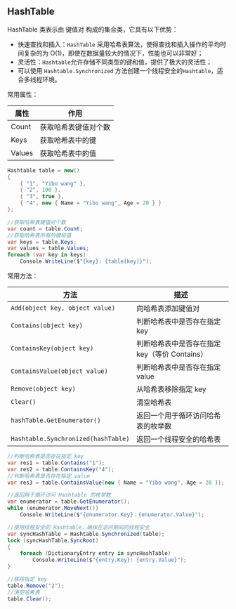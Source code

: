 ## HashTable

HashTable 类表示由 键值对 构成的集合类，它具有以下优势：

- 快速查找和插入：`HashTable` 采用哈希表算法，使得查找和插入操作的平均时间复杂的为 O(1)，即使在数据量较大的情况下，性能也可以非常好；
- 灵活性：`Hashtable`允许存储不同类型的键和值，提供了极大的灵活性；
- 可以使用 `Hashtable.Synchronized` 方法创建一个线程安全的`Hashtable`，适合多线程环境。

常用属性：

| 属性   | 作用                 |
| ------ | -------------------- |
| Count  | 获取哈希表键值对个数 |
| Keys   | 获取哈希表中的键     |
| Values | 获取哈希表中的值     |

```C#
Hashtable table = new()
{
    { "1", "Yibo wang" },
    { "2", 100 },
    { "3", true },
    { "4", new { Name = "Yibo wang", Age = 20 } }
};

//获取哈希表键值对个数
var count = table.Count;
//获取哈希表所有的键和值
var keys = table.Keys;
var values = table.Values;
foreach (var key in keys)
	Console.WriteLine($"{key}: {table[key]}");
```



常用方法：

| 方法                                | 描述                                          |
| ----------------------------------- | --------------------------------------------- |
| `Add(object key, object value)`     | 向哈希表添加键值对                            |
| `Contains(object key)`              | 判断哈希表中是否存在指定 key                  |
| `ContainsKey(object key)`           | 判断哈希表中是否存在指定 key（等价 Contains） |
| `ContainsValue(object value)`       | 判断哈希表中是否存在指定 value                |
| `Remove(object key)`                | 从哈希表移除指定 key                          |
| `Clear()`                           | 清空哈希表                                    |
| `hashTable.GetEnumerator()`         | 返回一个用于循环访问哈希表的枚举数            |
| `Hashtable.Synchronized(hashTable)` | 返回一个线程安全的哈希表                      |

```C#
//判断哈希表是否存在指定 key
var res1 = table.Contains("1");
var res2 = table.ContainsKey("4");
//判断哈希表是否存在指定 value
var res3 = table.ContainsValue(new { Name = "Yibo wang", Age = 20 });

//返回用于循环访问 Hashtable 的枚举数
var enumerator = table.GetEnumerator();
while (enumerator.MoveNext())
	Console.WriteLine($"{enumerator.Key}：{enumerator.Value}");

//使用线程安全的 Hashtable，确保在访问期间的线程安全
var syncHashTable = Hashtable.Synchronized(table);
lock (syncHashTable.SyncRoot)
{
    foreach (DictionaryEntry entry in syncHashTable)
		Console.WriteLine($"{entry.Key}: {entry.Value}");
}

//移除指定 key
table.Remove("2");
//清空哈希表
table.Clear();
```